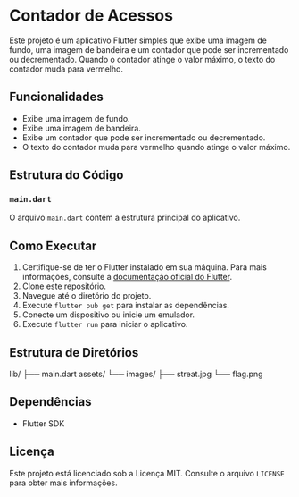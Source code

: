 # Contador de Acessos

Este projeto é um aplicativo Flutter simples que exibe uma imagem de fundo, uma imagem de bandeira e
um contador que pode ser incrementado ou decrementado. Quando o contador atinge o valor máximo, o
texto do contador muda para vermelho.

## Funcionalidades

- Exibe uma imagem de fundo.
- Exibe uma imagem de bandeira.
- Exibe um contador que pode ser incrementado ou decrementado.
- O texto do contador muda para vermelho quando atinge o valor máximo.

## Estrutura do Código

### `main.dart`

O arquivo `main.dart` contém a estrutura principal do aplicativo.

## Como Executar

1. Certifique-se de ter o Flutter instalado em sua máquina. Para mais informações, consulte
   a [documentação oficial do Flutter](https://flutter.dev/docs/get-started/install).
2. Clone este repositório.
3. Navegue até o diretório do projeto.
4. Execute `flutter pub get` para instalar as dependências.
5. Conecte um dispositivo ou inicie um emulador.
6. Execute `flutter run` para iniciar o aplicativo.

## Estrutura de Diretórios

lib/
├── main.dart
assets/
└── images/
├── streat.jpg
└── flag.png

## Dependências

- Flutter SDK

## Licença

Este projeto está licenciado sob a Licença MIT. Consulte o arquivo `LICENSE` para obter mais
informações.